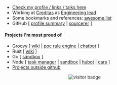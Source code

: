 * [Check my profile / links / talks here](http://adamatti.github.io)
* Working at [Creditas](http://bit.ly/CreditasGist) as [Engineering lead](http://bit.ly/adamattiReadme)
* Some bookmarks and references: [awesome list](http://github.com/adamatti/awesome)
* GitHub [
[profile summary](https://profile-summary-for-github.com/user/adamatti) |
[sourcerer](https://sourcerer.io/adamatti)
]

#### Projects I'm most proud of

* Groovy [
[wiki](https://github.com/adamatti/Wiki) |
[poc rule engine](https://github.com/adamatti/PocRuleEngineGroovy) |
[chatbot](https://github.com/adamatti/AdaBot)
]
* Rust [
[wiki](https://github.com/adamatti/rust-wiki)
]
* Go [
[sandbox](https://github.com/adamatti/SandboxGo)
]
* Node [
[task manager](https://github.com/adamatti/tasks) |
[sandbox](https://github.com/adamatti/SandboxNode) |
[hubot](https://github.com/adamatti/LearnHubot) |
[cars](https://github.com/adamatti/Cars)
]
* [Projects outside github](https://adamatti.github.io/#/projects)

<p  align="center">
<img src="https://visitor-badge.laobi.icu/badge?page_id=adamatti.visitor-badge" alt="visitor badge"/>
</p>
